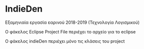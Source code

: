 # IndieDen
Εξαμηνιαία εργασία εαρινού 2018-2019 (Τεχνολογία Λογισμικού)

Ο φάκελος Eclipse Project File περιέχει το αρχείο για το eclipse

Ο φάκελος indieDen περιέχει μόνο τις κλάσεις του project
